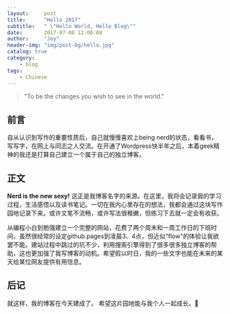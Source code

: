 ```yaml
---
layout:     post
title:      "Hello 2017"
subtitle:   " \"Hello World, Hello Blog\""
date:       2017-07-08 12:00:00
author:     "Joy"
header-img: "img/post-bg/hello.jpg"
catalog: true
category:
    - blog
tags:
    - Chinese
---
```


> "To be the changes you wish to see in the world."

## 前言
自从认识到写作的重要性质后，自己就慢慢喜欢上being nerd的状态，看看书，写写字，在网上与同志之人交流。在开通了Wordpress快半年之后，本着geek精神的我还是打算自己建立一个属于自己的独立博客。

## 正文
**Nerd is the new sexy!**
这正是我博客名字的来源。在这里，我将会记录我的学习过程，生活感悟以及读书笔记。一切在我内心里存在的想法，我都会通过这块写作园地记录下来。或许文笔不流畅，或许写法很稚嫩，但练习下去就一定会有收获。

从编程小白到勉强建立一个完整的网站，花费了两个周末和一周工作日的下班时间，虽然很经常的设定github.pages到凌晨3、4点，但近似“flow"的体验让我欲罢不能。建站过程中跳过的坑不少，利用搜索引擎得到了很多很多独立博客的帮助，这也更加强了我写博客的动机。希望假以时日，我的一些文字也能在未来的某天给某位网友提供有用信息。

## 后记
就这样，我的博客在今天建成了。
希望这片园地能与我个人一起成长。:dancers:
